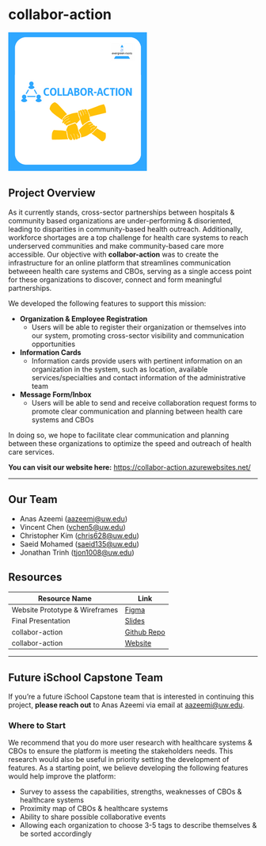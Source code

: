 # collabor-action

![logo](logo.png)

## Project Overview 
As it currently stands, cross-sector partnerships between hospitals & community based organizations are under-performing & disoriented, leading to disparities in community-based health outreach. Additionally, workforce shortages are a top challenge for health care systems to reach underserved communities and make community-based care more accessible. Our objective with **collabor-action** was to create the infrastructure for an online platform that streamlines communication betweeen health care systems and CBOs, serving as a single access point for these organizations to discover, connect and form meaningful partnerships.

We developed the following features to support this mission:

- **Organization & Employee Registration** 
    - Users will be able to register their organization or themselves into our system, promoting cross-sector visibility and communication opportunities
- **Information Cards** 
    - Information cards provide users with pertinent information on an organization in the system, such as location, available services/specialties and contact information of the administrative team 
- **Message Form/Inbox** 
    - Users will be able to send and receive collaboration request forms to promote clear communication and planning between health care systems and CBOs

In doing so, we hope to facilitate clear communication and planning between these organizations to optimize the speed and outreach of health care services. 

__You can visit our website here:__ https://collabor-action.azurewebsites.net/

___

## Our Team 
- Anas Azeemi (aazeemi@uw.edu)
- Vincent Chen (vchen5@uw.edu)
- Christopher Kim (chris628@uw.edu)
- Saeid Mohamed (saeid135@uw.edu)
- Jonathan Trinh (tjon1008@uw.edu)

## Resources

|Resource Name|Link|
|-----------|-----------|
|Website Prototype & Wireframes| [Figma](https://www.figma.com/proto/e8zUsCE0Keh35pdWbtljdo/Capstone-Project-Prototype-2?node-id=1-35&scaling=min-zoom&page-id=0%3A1&starting-point-node-id=1%3A1068)|
|Final Presentation| [Slides](https://docs.google.com/presentation/d/1HO_Gbb9zFn6xtqrn0dmXbMgqcaScAZrmkY_mccyp3Rs/edit?usp=sharing)|
|collabor-action| [Github Repo](https://github.com/Saeid135/evergreen-roots.git)|
|collabor-action| [Website](https://collabor-action.azurewebsites.net/)|

___

## Future iSchool Capstone Team
If you’re a future iSchool Capstone team that is interested in continuing this project, **please reach out** to Anas Azeemi via email at aazeemi@uw.edu.

### Where to Start
We recommend that you do more user research with healthcare systems & CBOs to ensure the platform is meeting the stakeholders needs. This research would also be useful in priority setting the development of features. As a starting point, we believe developing the following features would help improve the platform:

- Survey to assess the capabilities, strengths, weaknesses of CBOs & healthcare systems 
- Proximity map of CBOs & healthcare systems 
- Ability to share possible collaborative events 
- Allowing each organization to choose 3-5 tags to describe themselves & be sorted accordingly 


